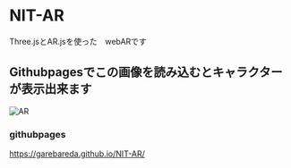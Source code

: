 # NIT-AR
Three.jsとAR.jsを使った　webARです
## Githubpagesでこの画像を読み込むとキャラクターが表示出来ます
![AR](https://pbs.twimg.com/media/Dng3NfqUcAAOLD2.jpg:large)
### githubpages
https://garebareda.github.io/NIT-AR/
